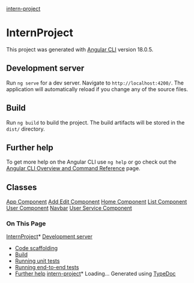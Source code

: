 
[intern\-project](index.md)

# InternProject

This project was generated with [Angular CLI](https://github.com/angular/angular-cli) version 18\.0\.5\.


## Development server

Run `ng serve` for a dev server. Navigate to `http://localhost:4200/`. The application will automatically reload if you change any of the source files.

## Build

Run `ng build` to build the project. The build artifacts will be stored in the `dist/` directory.

## Further help

To get more help on the Angular CLI use `ng help` or go check out the [Angular CLI Overview and Command Reference](https://angular.dev/tools/cli) page.


## Classes
[App Component](classes/app_app_component.AppComponent.md)
[Add Edit Component](classes/app_components_add_edit_user_add_edit_user_component.AddEditUserComponent.md)
[Home Component](classes/app_components_home_home_component.HomeComponent.md)
[List Component](app_components_list_user_list_user_component.md)
[User Component](app_components_user.md)
[Navbar](app_navbar_navbar_component.md)
[User Service Component](app_services_user_service.md)

### On This Page

[InternProject](#md:internproject)* [Development server](#md:development-server)
* [Code scaffolding](#md:code-scaffolding)
* [Build](#md:build)
* [Running unit tests](#md:running-unit-tests)
* [Running end\-to\-end tests](#md:running-end-to-end-tests)
* [Further help](#md:further-help)
[intern\-project](index.md)* Loading...
Generated using [TypeDoc](https://typedoc.org/)




